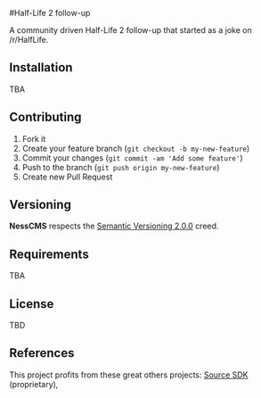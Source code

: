 #Half-Life 2 follow-up

A community driven Half-Life 2 follow-up that started as a joke on /r/HalfLife.

## Installation

TBA

## Contributing

1. Fork it
2. Create your feature branch (`git checkout -b my-new-feature`)
3. Commit your changes (`git commit -am 'Add some feature'`)
4. Push to the branch (`git push origin my-new-feature`)
5. Create new Pull Request

## Versioning

**NessCMS** respects the [Semantic Versioning 2.0.0](http://semver.org/spec/v2.0.0.html) creed.

## Requirements

TBA

## License

TBD

## References

This project profits from these great others projects: 
[Source SDK](https://github.com/TaoSc/source-sdk-2013) (proprietary),
